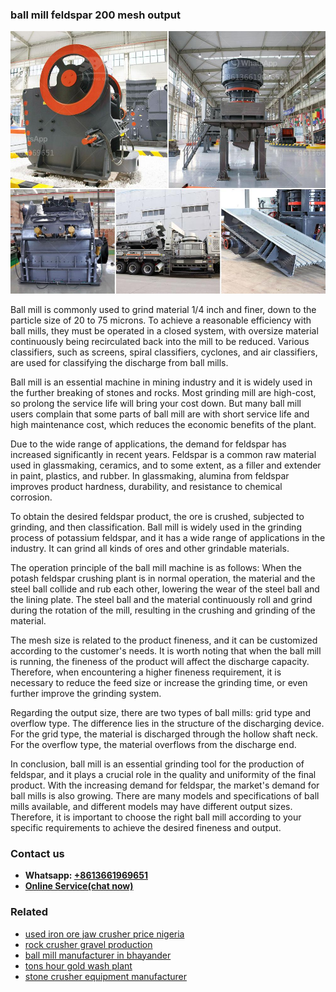 <h3>ball mill feldspar 200 mesh output</h3><img src='1708309128.jpg' alt=''><p>Ball mill is commonly used to grind material 1/4 inch and finer, down to the particle size of 20 to 75 microns. To achieve a reasonable efficiency with ball mills, they must be operated in a closed system, with oversize material continuously being recirculated back into the mill to be reduced. Various classifiers, such as screens, spiral classifiers, cyclones, and air classifiers, are used for classifying the discharge from ball mills.</p><p>Ball mill is an essential machine in mining industry and it is widely used in the further breaking of stones and rocks. Most grinding mill are high-cost, so prolong the service life will bring your cost down. But many ball mill users complain that some parts of ball mill are with short service life and high maintenance cost, which reduces the economic benefits of the plant.</p><p>Due to the wide range of applications, the demand for feldspar has increased significantly in recent years. Feldspar is a common raw material used in glassmaking, ceramics, and to some extent, as a filler and extender in paint, plastics, and rubber. In glassmaking, alumina from feldspar improves product hardness, durability, and resistance to chemical corrosion.</p><p>To obtain the desired feldspar product, the ore is crushed, subjected to grinding, and then classification. Ball mill is widely used in the grinding process of potassium feldspar, and it has a wide range of applications in the industry. It can grind all kinds of ores and other grindable materials.</p><p>The operation principle of the ball mill machine is as follows: When the potash feldspar crushing plant is in normal operation, the material and the steel ball collide and rub each other, lowering the wear of the steel ball and the lining plate. The steel ball and the material continuously roll and grind during the rotation of the mill, resulting in the crushing and grinding of the material.</p><p>The mesh size is related to the product fineness, and it can be customized according to the customer's needs. It is worth noting that when the ball mill is running, the fineness of the product will affect the discharge capacity. Therefore, when encountering a higher fineness requirement, it is necessary to reduce the feed size or increase the grinding time, or even further improve the grinding system.</p><p>Regarding the output size, there are two types of ball mills: grid type and overflow type. The difference lies in the structure of the discharging device. For the grid type, the material is discharged through the hollow shaft neck. For the overflow type, the material overflows from the discharge end.</p><p>In conclusion, ball mill is an essential grinding tool for the production of feldspar, and it plays a crucial role in the quality and uniformity of the final product. With the increasing demand for feldspar, the market's demand for ball mills is also growing. There are many models and specifications of ball mills available, and different models may have different output sizes. Therefore, it is important to choose the right ball mill according to your specific requirements to achieve the desired fineness and output.</p><h3>Contact us</h3><ul><li><strong>Whatsapp:&nbsp;<a href="https://wa.me/8613661969651">+8613661969651</a></strong></li><li><a href="https://swt.shibang-china.com/?git&amp;zhl&amp;ball mill feldspar 200 mesh output"><strong>Online Service(chat now)</strong></a></li></ul><h3>Related</h3><ul><li><a href='used iron ore jaw crusher price nigeria.md'>used iron ore jaw crusher price nigeria</a></li><li><a href='rock crusher gravel production.md'>rock crusher gravel production</a></li><li><a href='ball mill manufacturer in bhayander.md'>ball mill manufacturer in bhayander</a></li><li><a href='tons hour gold wash plant.md'>tons hour gold wash plant</a></li><li><a href='stone crusher equipment manufacturer.md'>stone crusher equipment manufacturer</a></li></ul>